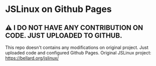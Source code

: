 # JSLinux on Github Pages

## ⚠️ I DO NOT HAVE ANY CONTRIBUTION ON CODE. JUST UPLOADED TO GITHUB.

This repo doesn't contains any modifications on original project. Just uploaded code and configured Github Pages. Original JSLinux project: https://bellard.org/jslinux/
